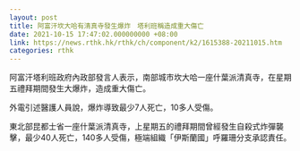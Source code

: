 ```yaml
---
layout: post
title: 阿富汗坎大哈有清真寺發生爆炸　塔利班稱造成重大傷亡
date: 2021-10-15 17:47:02.000000000 +08:00
link: https://news.rthk.hk/rthk/ch/component/k2/1615388-20211015.htm
categories: rthk
---
```


阿富汗塔利班政府內政部發言人表示，南部城市坎大哈一座什葉派清真寺，在星期五禮拜期間發生大爆炸，造成重大傷亡。

外電引述醫護人員說，爆炸導致最少7人死亡，10多人受傷。

東北部昆都士省一座什葉派清真寺，上星期五的禮拜期間曾經發生自殺式炸彈襲擊，最少40人死亡，140多人受傷，極端組織「伊斯蘭國」呼羅珊分支承認責任。
